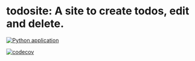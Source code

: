 # todosite: A site to create todos, edit and delete.

[![Python application](https://github.com/emacaz/todosite/actions/workflows/python-app.yml/badge.svg)](https://github.com/emacaz/todosite/actions/workflows/python-app.yml)

[![codecov](https://codecov.io/gh/emacaz/todosite/branch/master/graph/badge.svg?token=9W6N1Z88VH)](https://codecov.io/gh/emacaz/todosite)